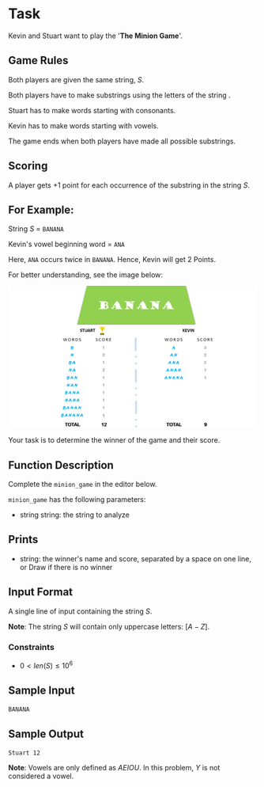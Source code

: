 # Task

Kevin and Stuart want to play the '**The Minion Game**'.

## Game Rules

Both players are given the same string, $S$.

Both players have to make substrings using the letters of the string .

Stuart has to make words starting with consonants.

Kevin has to make words starting with vowels.

The game ends when both players have made all possible substrings.

## Scoring

A player gets +1 point for each occurrence of the substring in the string $S$.

## For Example:

String $S$ = `BANANA`

Kevin's vowel beginning word = `ANA`

Here, `ANA` occurs twice in `BANANA`. Hence, Kevin will get 2 Points.

For better understanding, see the image below:

![](banana.png)

Your task is to determine the winner of the game and their score.

## Function Description

Complete the `minion_game` in the editor below.

`minion_game` has the following parameters:

- string string: the string to analyze

## Prints

- string: the winner's name and score, separated by a space on one line, or Draw if there is no winner

## Input Format

A single line of input containing the string $S$.

**Note**: The string $S$ will contain only uppercase letters: $[A - Z]$.

### Constraints

- $0 < len(S) \le 10^{6}$

## Sample Input

```
BANANA
```

## Sample Output

```
Stuart 12
```

**Note**:
Vowels are only defined as $AEIOU$. In this problem, $Y$ is not considered a vowel.
